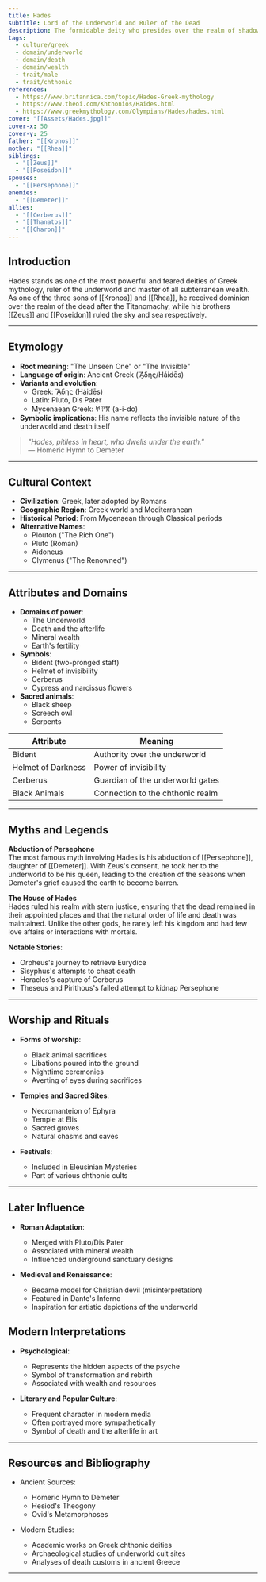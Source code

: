 ```yaml
---
title: Hades
subtitle: Lord of the Underworld and Ruler of the Dead
description: The formidable deity who presides over the realm of shadows, guardian of earthly riches and keeper of departed souls
tags:
  - culture/greek
  - domain/underworld
  - domain/death
  - domain/wealth
  - trait/male
  - trait/chthonic
references:
  - https://www.britannica.com/topic/Hades-Greek-mythology
  - https://www.theoi.com/Khthonios/Haides.html
  - https://www.greekmythology.com/Olympians/Hades/hades.html
cover: "[[Assets/Hades.jpg]]"
cover-x: 50
cover-y: 25
father: "[[Kronos]]"
mother: "[[Rhea]]"
siblings:
  - "[[Zeus]]"
  - "[[Poseidon]]"
spouses:
  - "[[Persephone]]"
enemies:
  - "[[Demeter]]"
allies:
  - "[[Cerberus]]"
  - "[[Thanatos]]"
  - "[[Charon]]"
---
```

## Introduction
Hades stands as one of the most powerful and feared deities of Greek mythology, ruler of the underworld and master of all subterranean wealth. As one of the three sons of [[Kronos]] and [[Rhea]], he received dominion over the realm of the dead after the Titanomachy, while his brothers [[Zeus]] and [[Poseidon]] ruled the sky and sea respectively.

---

## Etymology

- **Root meaning**: "The Unseen One" or "The Invisible"
- **Language of origin**: Ancient Greek (ᾍδης/Háidēs)
- **Variants and evolution**:
  - Greek: ᾍδης (Háidēs)
  - Latin: Pluto, Dis Pater
  - Mycenaean Greek: 𐀀𐀇𐀆 (a-i-do)
- **Symbolic implications**: His name reflects the invisible nature of the underworld and death itself

> _"Hades, pitiless in heart, who dwells under the earth."_  
> — Homeric Hymn to Demeter

---

## Cultural Context

- **Civilization**: Greek, later adopted by Romans
- **Geographic Region**: Greek world and Mediterranean
- **Historical Period**: From Mycenaean through Classical periods
- **Alternative Names**:
  - Plouton ("The Rich One")
  - Pluto (Roman)
  - Aidoneus
  - Clymenus ("The Renowned")

---

## Attributes and Domains

- **Domains of power**:
  - The Underworld
  - Death and the afterlife
  - Mineral wealth
  - Earth's fertility
- **Symbols**:
  - Bident (two-pronged staff)
  - Helmet of invisibility
  - Cerberus
  - Cypress and narcissus flowers
- **Sacred animals**:
  - Black sheep
  - Screech owl
  - Serpents

| Attribute | Meaning |
|-----------|----------|
| Bident | Authority over the underworld |
| Helmet of Darkness | Power of invisibility |
| Cerberus | Guardian of the underworld gates |
| Black Animals | Connection to the chthonic realm |

---

## Myths and Legends

**Abduction of Persephone**  
The most famous myth involving Hades is his abduction of [[Persephone]], daughter of [[Demeter]]. With Zeus's consent, he took her to the underworld to be his queen, leading to the creation of the seasons when Demeter's grief caused the earth to become barren.

**The House of Hades**  
Hades ruled his realm with stern justice, ensuring that the dead remained in their appointed places and that the natural order of life and death was maintained. Unlike the other gods, he rarely left his kingdom and had few love affairs or interactions with mortals.

**Notable Stories**:
- Orpheus's journey to retrieve Eurydice
- Sisyphus's attempts to cheat death
- Heracles's capture of Cerberus
- Theseus and Pirithous's failed attempt to kidnap Persephone

---

## Worship and Rituals

- **Forms of worship**:
  - Black animal sacrifices
  - Libations poured into the ground
  - Nighttime ceremonies
  - Averting of eyes during sacrifices

- **Temples and Sacred Sites**:
  - Necromanteion of Ephyra
  - Temple at Elis
  - Sacred groves
  - Natural chasms and caves

- **Festivals**:
  - Included in Eleusinian Mysteries
  - Part of various chthonic cults

---

## Later Influence

- **Roman Adaptation**:
  - Merged with Pluto/Dis Pater
  - Associated with mineral wealth
  - Influenced underground sanctuary designs

- **Medieval and Renaissance**:
  - Became model for Christian devil (misinterpretation)
  - Featured in Dante's Inferno
  - Inspiration for artistic depictions of the underworld

## Modern Interpretations

- **Psychological**:
  - Represents the hidden aspects of the psyche
  - Symbol of transformation and rebirth
  - Associated with wealth and resources

- **Literary and Popular Culture**:
  - Frequent character in modern media
  - Often portrayed more sympathetically
  - Symbol of death and the afterlife in art

---

## Resources and Bibliography

- Ancient Sources:
  - Homeric Hymn to Demeter
  - Hesiod's Theogony
  - Ovid's Metamorphoses
  
- Modern Studies:
  - Academic works on Greek chthonic deities
  - Archaeological studies of underworld cult sites
  - Analyses of death customs in ancient Greece

---